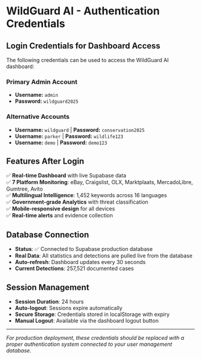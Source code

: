 # WildGuard AI - Authentication Credentials

## Login Credentials for Dashboard Access

The following credentials can be used to access the WildGuard AI dashboard:

### Primary Admin Account
- **Username:** `admin`
- **Password:** `wildguard2025`

### Alternative Accounts
- **Username:** `wildguard` | **Password:** `conservation2025`
- **Username:** `parker` | **Password:** `wildlife123`  
- **Username:** `demo` | **Password:** `demo123`

## Features After Login

✅ **Real-time Dashboard** with live Supabase data  
✅ **7 Platform Monitoring**: eBay, Craigslist, OLX, Marktplaats, MercadoLibre, Gumtree, Avito  
✅ **Multilingual Intelligence**: 1,452 keywords across 16 languages  
✅ **Government-grade Analytics** with threat classification  
✅ **Mobile-responsive design** for all devices  
✅ **Real-time alerts** and evidence collection  

## Database Connection

- **Status**: ✅ Connected to Supabase production database
- **Real Data**: All statistics and detections are pulled live from the database
- **Auto-refresh**: Dashboard updates every 30 seconds
- **Current Detections**: 257,521 documented cases

## Session Management

- **Session Duration**: 24 hours
- **Auto-logout**: Sessions expire automatically
- **Secure Storage**: Credentials stored in localStorage with expiry
- **Manual Logout**: Available via the dashboard logout button

---

*For production deployment, these credentials should be replaced with a proper authentication system connected to your user management database.*
